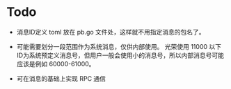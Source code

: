 # Todo

* 消息ID定义 toml 放在 pb.go 文件处，这样就不用指定消息的包名了。

* 可能需要划分一段范围作为系统消息，仅供内部使用。
光荣使用 11000 以下ID为系统预定义消息号，但用户一般会使用小的消息号，所以内部消息号可能应该是例如 60000-61000。

* 可在消息的基础上实现 RPC 通信
